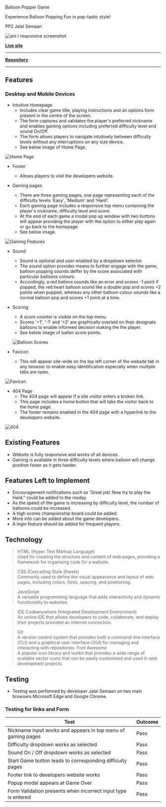 Balloon Popper Game

Experience Balloon Popping Fun in pop-tastic style!

PP2 Jalal Semaan

![am I responsive screenshot](assets/images/amiresponsive.png)

**[Live site](https://jjsemaan.github.io/balloon-popper/index.html)**

------------------------------------------------------------------

**[Repository](https://github.com/jjsemaan/balloon-popper.git)**

------------------------------------------------------------------


## Features

### Desktop and Mobile Devices

* Intuitive Homepage
  * Includes clear game title, playing instructions and an options form present in the centre of the screen.
  * The form captures and validates the player's preferred nickname and enables gaming options including preferred difficulty level and sound On/Off.
  * The form allows players to navigate intuitively between difficulty levels without any interruptions on any size device.
  * See below image of Home Page.

![Home Page](assets/images/intuitive-navigation.jpg)

* Footer
  * Allows players to visit the developers website.

* Gaming pages
  * There are three gaming pages, one page representing each of the difficulty levels 'Easy', 'Medium' and 'Hard'.
  * Each gaming page includes a responsive top menu containing the player's nickname, difficulty level and score.
  * At the end of each game a modal pop up window with two buttons will appear providing the player with the option to either play again or go back to the homepage.
  * See below image.

![Gaming Features](assets/images/gaming-features.jpg)

* Sound
  * Sound is optional and user-enabled by a dropdown selector.
  * The sound option provides means to further engage with the game, balloon popping sounds deffer by the score associated with particular balloons colours. 
  * Accordingly, a red ballons sounds like an error and scores -1 point if popped, the red heart balloon sound like a double pop and scores +2 points when popped, whereas any other balloon colour sounds like a normal balloon pop and scores +1 point at a time. 

* Scoring
  * A score counter is visible on the top menu.
  * Scores '+1', '-1' and '+2' are graphically overlaid on their designate balloons to enable informed decision making the the player. 
  * See below image of ballon score points.

  ![Balloon Scores](assets/images/balloon-scores.jpg)

* Favicon
  * This will appear site-wide on the top left corner of the website tab in any browser to enable easy identification especially when multiple tabs are open.

![Favicon](assets/images/favicon.jpg)

* 404 Page
  * The 404 page will appear if a site visitor enters a broken link.
  * This page includes a home button that will take the visitor back to the home page.
  * The footer remains enabled in the 404 page with a hyperlink to the developers website.

![404](assets/images/404page.jpg)

## Existing Features

* Website is fully responsive and works of all devices.
* Gaming is available in three difficulty levels where balloon will change position faster as it gets harder.

## Features Left to Implement


* Encouragement notifications such as 'Great job! Now try to play the Hard." could be added to the moday.
* As the speed of the game is increasing by difficulty level, the number of balloons could be increased.
* A high scores championship board could be added.
* More info can be added about the game developers.
* A login feature should be added for frequent players.

## Technology

> HTML (Hyper Text Markup Language) <br> Used for creating the structure and content of web pages, providing a framework for organising code for a website.

> CSS (Cascading Style Sheets) <br> Commonly used to define the visual appearance and layout of web pages, including colors, fonts, spacing, and positioning.
  
> JavaScript <br> A versatile programming language that adds interactivity and dynamic functionality to websites.

> IDE Codeanywhere (Integrated Development Environment) <br> An online IDE that allows developers to code, collaborate, and deploy their projects provided an internet connection.

> Git <br> A version control system that provides both a command-line interface (CLI) and a graphical user interface (GUI) for managing and interacting with repositories.
> Font Awesome <br> A popular icon library and toolkit that provides a wide range of scalable vector icons that can be easily customised and used in web development projects.

## Testing

* Testing was performed by developer Jalal Semaan on two main browsers Microsoft Edge and Google Chrome.

### Testing for links and Form

| Test |Outcome  |
|--|--|
|Nickname input works and appears in top menu of gaming pages| Pass|
|Difficulty dropdown works as selected| Pass|
|Sound On / Off dropdown works as selected| Pass|
|Start Game button leads to corresponding difficulty pages| Pass|
|Footer link to developers website works | Pass|
|Popup modal appears at Game Over| Pass|
|Form Validation presents when incorrect input type is entered | Pass|

